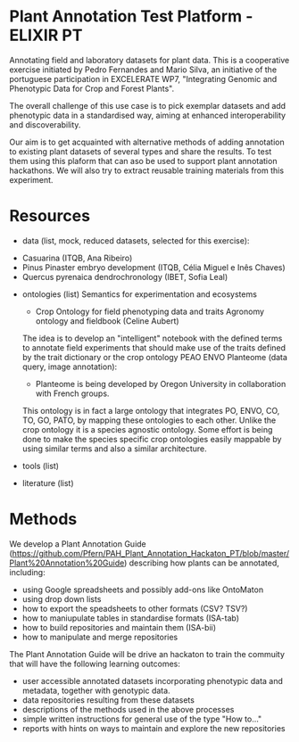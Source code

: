 # Plant Annotation Test Platform - ELIXIR PT
Annotating field and laboratory datasets for plant data. 
This is a cooperative exercise initiated by Pedro Fernandes and Mario Silva, an initiative of the portuguese participation in EXCELERATE WP7, "Integrating Genomic and Phenotypic Data for Crop and Forest Plants". 

The overall challenge of this use case is to pick exemplar datasets and add phenotypic data in a standardised way, aiming at enhanced interoperability and discoverability.

Our aim is to get acquainted with alternative methods of adding annotation to existing plant datasets of several types and share the results. To test them using this plaform that can aso be used to support plant annotation hackathons. We will also try to extract reusable training materials from this experiment.

# Resources #

- data (list, mock, reduced datasets, selected for this exercise): 
 * Casuarina (ITQB, Ana Ribeiro)
 * Pinus Pinaster embryo development (ITQB, Célia Miguel e Inês Chaves)
 * Quercus pyrenaica dendrochronology (IBET, Sofia Leal)

- ontologies (list)
  Semantics for experimentation and ecosystems 
    
  * Crop Ontology for field phenotyping data and traits Agronomy ontology and fieldbook (Celine Aubert) 
    
  The idea is to develop an "intelligent" notebook with the defined terms to annotate field experiments that should make use of the traits defined by the trait dictionary or the crop ontology PEAO ENVO Planteome (data query, image annotation):
 
  * Planteome is being developed by Oregon University in collaboration with French groups. 
 
  This ontology is in fact a large ontology that integrates PO, ENVO, CO, TO, GO, PATO, by mapping these ontologies to each other. Unlike the crop ontology it is a species agnostic ontology. Some effort is being done to make the species specific crop ontologies easily mappable by using similar terms and also a similar architecture.
 
- tools (list)

- literature (list)



# Methods #

We develop a Plant Annotation Guide (https://github.com/Pfern/PAH_Plant_Annotation_Hackaton_PT/blob/master/Plant%20Annotation%20Guide) describing how plants can be annotated, including: 
- using Google spreadsheets and possibly add-ons like OntoMaton
- using drop down lists
- how to export the speadsheets to other formats (CSV? TSV?)
- how to maniupulate tables in standardise formats (ISA-tab)
- how to build repositories and maintain them (ISA-bii)
- how to manipulate and merge repositories

The Plant Annotation Guide will be drive an hackaton to train the commuity that will have the following learning outcomes:
- user accessible annotated datasets incorporating phenotypic data and metadata, together with genotypic data.
- data repositories resulting from these datasets
- descriptions of the methods used in the above processes
- simple written instructions for general use of the type "How to..."
- reports with hints on ways to maintain and explore the new repositories
